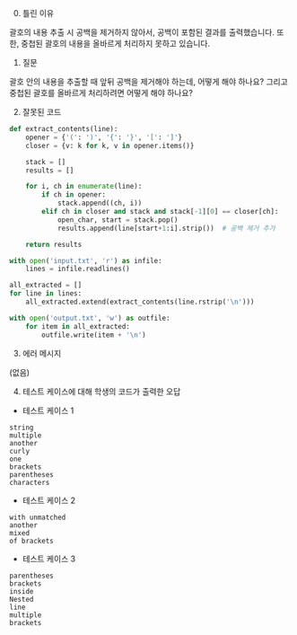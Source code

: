 0. 틀린 이유

괄호의 내용 추출 시 공백을 제거하지 않아서, 공백이 포함된 결과를 출력했습니다. 또한, 중첩된 괄호의 내용을 올바르게 처리하지 못하고 있습니다.

1. 질문

괄호 안의 내용을 추출할 때 앞뒤 공백을 제거해야 하는데, 어떻게 해야 하나요? 그리고 중첩된 괄호를 올바르게 처리하려면 어떻게 해야 하나요?

2. 잘못된 코드

```python
def extract_contents(line):
    opener = {'(': ')', '{': '}', '[': ']'}
    closer = {v: k for k, v in opener.items()}

    stack = []
    results = []

    for i, ch in enumerate(line):
        if ch in opener:
            stack.append((ch, i))
        elif ch in closer and stack and stack[-1][0] == closer[ch]:
            open_char, start = stack.pop()
            results.append(line[start+1:i].strip())  # 공백 제거 추가

    return results

with open('input.txt', 'r') as infile:
    lines = infile.readlines()

all_extracted = []
for line in lines:
    all_extracted.extend(extract_contents(line.rstrip('\n')))

with open('output.txt', 'w') as outfile:
    for item in all_extracted:
        outfile.write(item + '\n')
```

3. 에러 메시지

(없음)

4. 테스트 케이스에 대해 학생의 코드가 출력한 오답

- 테스트 케이스 1

```
string
multiple
another
curly
one
brackets
parentheses
characters
```

- 테스트 케이스 2

```
with unmatched
another
mixed
of brackets
```

- 테스트 케이스 3

```
parentheses
brackets
inside
Nested
line
multiple
brackets
```
